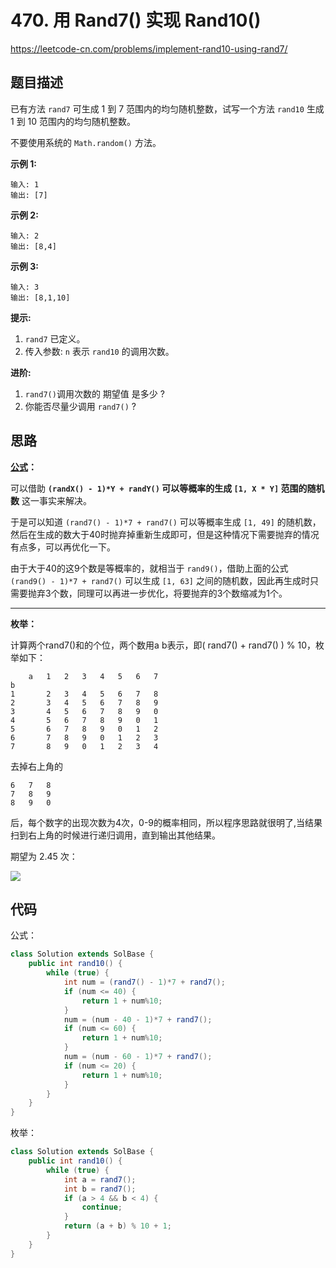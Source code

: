 # 470. 用 Rand7() 实现 Rand10()

https://leetcode-cn.com/problems/implement-rand10-using-rand7/

## 题目描述

已有方法 `rand7` 可生成 1 到 7 范围内的均匀随机整数，试写一个方法 `rand10` 生成 1 到 10 范围内的均匀随机整数。

不要使用系统的 `Math.random()` 方法。

 

**示例 1:**

```
输入: 1
输出: [7]
```

**示例 2:**

```
输入: 2
输出: [8,4]
```

**示例 3:**

```
输入: 3
输出: [8,1,10]
```



**提示:**

1. `rand7` 已定义。
2. 传入参数: `n` 表示 `rand10` 的调用次数。



**进阶:**

1. `rand7()`调用次数的 期望值 是多少 ?
2. 你能否尽量少调用 `rand7()` ?



## 思路

**[公式](https://leetcode-cn.com/problems/implement-rand10-using-rand7/solution/cong-zui-ji-chu-de-jiang-qi-ru-he-zuo-dao-jun-yun-/)：**

可以借助 **`(randX() - 1)*Y + randY()` 可以等概率的生成 `[1, X * Y]` 范围的随机数** 这一事实来解决。

于是可以知道 `(rand7() - 1)*7 + rand7()` 可以等概率生成 `[1, 49]` 的随机数，然后在生成的数大于40时抛弃掉重新生成即可，但是这种情况下需要抛弃的情况有点多，可以再优化一下。

由于大于40的这9个数是等概率的，就相当于 `rand9()`，借助上面的公式 `(rand9() - 1)*7 + rand7()` 可以生成 `[1, 63]` 之间的随机数，因此再生成时只需要抛弃3个数，同理可以再进一步优化，将要抛弃的3个数缩减为1个。

---

**枚举：**

计算两个rand7()和的个位，两个数用a b表示，即( rand7() + rand7() ) % 10，枚举如下：

```
	a	1	2	3	4	5	6	7
b								
1		2	3	4	5	6	7	8
2		3	4	5	6	7	8	9
3		4	5	6	7	8	9	0
4		5	6	7	8	9	0	1
5		6	7	8	9	0	1	2
6		7	8	9	0	1	2	3
7		8	9	0	1	2	3	4
```

去掉右上角的

```
6	7	8
7	8	9
8	9	0
```

后，每个数字的出现次数为4次，0-9的概率相同，所以程序思路就很明了,当结果扫到右上角的时候进行递归调用，直到输出其他结果。

期望为 2.45 次：

![](https://images.yingwai.top/picgo/20210819105634.png)




## 代码

公式：

```java
class Solution extends SolBase {
    public int rand10() {
        while (true) {
            int num = (rand7() - 1)*7 + rand7();
            if (num <= 40) {
                return 1 + num%10;
            }
            num = (num - 40 - 1)*7 + rand7();
            if (num <= 60) {
                return 1 + num%10;
            }
            num = (num - 60 - 1)*7 + rand7();
            if (num <= 20) {
                return 1 + num%10;
            }
        }
    }
}
```

枚举：

```java
class Solution extends SolBase {
    public int rand10() {
        while (true) {
            int a = rand7();
            int b = rand7();
            if (a > 4 && b < 4) {
                continue;
            }
            return (a + b) % 10 + 1;
        }
    }
}
```

